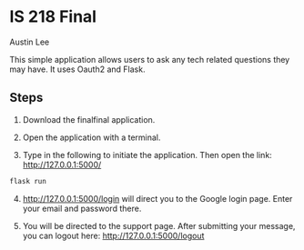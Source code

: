 # IS 218 Final

Austin Lee

This simple application allows users to ask any tech related questions they may have. It uses Oauth2 and Flask.

## Steps

1. Download the finalfinal application.

2. Open the application with a terminal.

3. Type in the following to initiate the application. Then open the link: http://127.0.0.1:5000/

```bash
flask run
```

4. http://127.0.0.1:5000/login will direct you to the Google login page. Enter your email and password there.

5. You will be directed to the support page. After submitting your message, you can logout here: http://127.0.0.1:5000/logout
